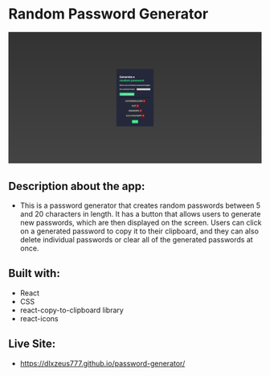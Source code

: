 # Random Password Generator

![Screenshot of the app](./src/images/passwordgenerator.png "Screenshot")

## Description about the app:

- This is a password generator that creates random passwords between 5 and 20 characters in length. It has a button that allows users to generate new passwords, which are then displayed on the screen. Users can click on a generated password to copy it to their clipboard, and they can also delete individual passwords or clear all of the generated passwords at once.

## Built with:

- React
- CSS
- react-copy-to-clipboard library
- react-icons

## Live Site:

- https://dlxzeus777.github.io/password-generator/
